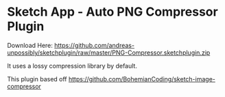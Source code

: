 # Sketch App - Auto PNG Compressor Plugin

Download Here:
https://github.com/andreas-unpossibly/sketchplugin/raw/master/PNG-Compressor.sketchplugin.zip

It uses a lossy compression library by default.


This plugin based off https://github.com/BohemianCoding/sketch-image-compressor
